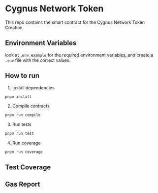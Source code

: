# Cygnus Network Token

This repo contains the smart contract for the Cygnus Network Token Creation.

## Environment Variables

look at `.env.example` for the required environment variables, and create a `.env` file with the correct values.

## How to run

1. Install dependencies

```bash
pnpm install
```

2. Compile contracts

```bash
pnpm run compile
```

3. Run tests

```bash
pnpm run test
```

4. Run coverage

```bash
pnpm run coverage
```

## Test Coverage



## Gas Report


